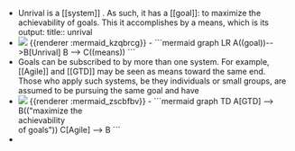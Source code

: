- Unrival is a [[system]] .  As such, it has a [[goal]]: to maximize the achievability of goals.  This it accomplishes by a means, which is its output:
  title:: unrival
- <img src="https://mermaid.ink/img/ICBncmFwaCBMUgogIEEoKGdvYWwpKS0tPkJbVW5yaXZhbF0KICBCIC0tPiBDKChtZWFucykpCg" />
  {{renderer :mermaid_kzqbrcg}}
	- ```mermaid 
	  graph LR
	    A((goal))-->B[Unrival]
	    B --> C((means))
	  ```
- Goals can be subscribed to by more than one system.  For example, [[Agile]] and [[GTD]] may be seen as means toward the same end.  Those who apply such systems, be they individuals or small groups, are assumed to be pursuing the same goal and have
- <img src="https://mermaid.ink/img/ICBncmFwaCBURApBW0dURF0gLS0-IEIoKCJtYXhpbWl6ZSB0aGU8YnI-YWNoaWV2YWJpbGl0eTxicj5vZiBnb2FscyIpKQpDW0FnaWxlXSAtLT4gQgo" />
  {{renderer :mermaid_zscbfbv}}
	- ```mermaid 
	  graph TD
	  A[GTD] --> B(("maximize the<br>achievability<br>of goals"))
	  C[Agile] --> B
	  ```
-